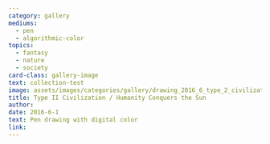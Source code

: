 ```yaml
---
category: gallery
mediums:
  - pen
  - algorithmic-color
topics:
  - fantasy
  - nature
  - society
card-class: gallery-image
text: collection-test
image: assets/images/categories/gallery/drawing_2016_6_type_2_civilization_humanity_conquers_the_sun.png
title: Type II Civilization / Humanity Conquers the Sun
author:
date: 2016-6-1
text: Pen drawing with digital color
link:
---
```

